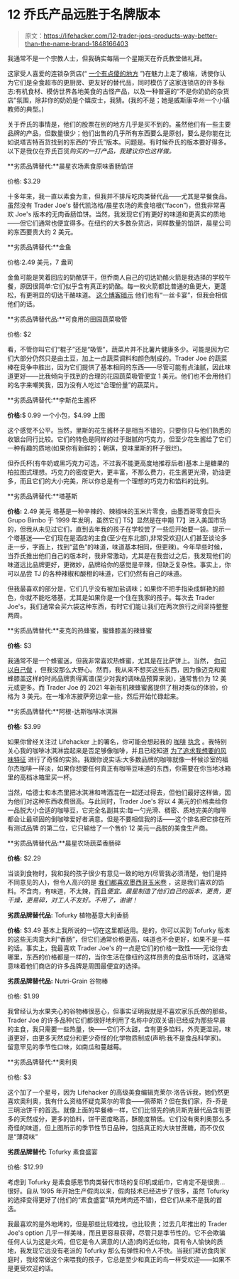 # 12 乔氏产品远胜于名牌版本

> 原文：<https://lifehacker.com/12-trader-joes-products-way-better-than-the-name-brand-1848166403>

我通常不是一个宗教人士，但我确实每隔一个星期天在乔氏教堂做礼拜。

这家受人喜爱的连锁杂货店(“ [一个有点傻的地方](https://lifehacker.com/the-12-items-from-trader-joes-i-buy-again-and-again-1846693956) ”)在魅力上走了极端，诱使你认为它们是全食超市的更厨房、更友好的替代品，同时模仿了这家连锁店的许多标志:有机食材、模仿世界各地美食的古怪产品，以及一种普遍的“不是你奶奶的杂货店”氛围，除非你的奶奶是个嬉皮士，我猜。(我的不是；她是威斯康辛州一个小镇教师的典型。)

关于乔氏的事情是，他们的股票在别的地方几乎是买不到的。虽然他们有一些主要品牌的产品，但数量很少；他们出售的几乎所有东西要么是原创，要么是你能在比如说塔吉特百货找到的东西的“乔氏”版本。问题是。有时候乔氏的版本要好得多。以下是我仅在乔氏百货*购买的一打产品，我建议你也这样做。*

**劣质品牌替代:**晨星农场素食原味香肠馅饼

价格: $3.29

十多年来，我一直以素食为主，但我并不排斥吃肉类替代品——尤其是早餐食品。虽然没有 Trader Joe's 替代凯洛格/晨星农场的素食培根(“facon”)，但我非常喜欢 Joe's 版本的无肉香肠馅饼。当然，我发现它们有更好的味道和更真实的质地——但它们通常也便宜得多。在纽约的大多数杂货店，同样数量的馅饼，晨星公司的东西要贵大约 2 美元。

**劣质品牌替代:**金鱼

价格:2.49 美元，7 盎司

金鱼可能是笑着回应的奶酪饼干，但乔商人自己的切达奶酪火箭是我选择的学校午餐，原因很简单:它们似乎含有真正的奶酪。每一枚火箭都比普通的鱼更大，更蓬松，有更明显的切达干酪味道。 [这个博客暗示](https://spoonuniversity.com/lifestyle/8-underrated-products-you-should-be-getting-at-trader-joes) 他们也有“一丝卡宴”，但我会相信他们的话。

**劣质品牌替代品:**可食用的田园蔬菜吸管

价格: $2

看，不管你叫它们“棍子”还是“吸管”，蔬菜片并不比薯片健康多少。可能是因为它们大部分仍然只是由土豆，加上一点蔬菜调料和颜色制成的。Trader Joe 的蔬菜棒在竞争中胜出，因为它们提供了基本相同的东西——尽管可能有点油腻，因此味道更好——比我倾向于找到的合理的花园蔬菜吸管便宜 1 美元。他们也不会用他们的名字来嘲笑我，因为没有人吃过“合理份量”的蔬菜片。

**劣质品牌替代:**李斯花生酱杯

**价格:**$ 0.99 一个小包，$4.99 上图

这个感觉不公平。当然，里斯的花生酱杯子是相当不错的，只要你只与他们熟悉的收银台同行比较。它们的特色是同样的过于甜腻的巧克力，但至少花生酱给了它们一种有趣的质地(如果你有新鲜的；朝琪，变味里斯的杯子很烂)。

但乔氏杯(有牛奶或黑巧克力可选，不过我不能更高度地推荐后者)基本上是糖果的柏拉图式理想。巧克力的密度更大，更丰富，不那么费力，花生酱更光滑，奶油更多，而且它们的大小完美，所以你总是有一个理想的巧克力和馅料的比例。

**劣质品牌替代:**塔基斯

**价格:**
2.49 美元
塔基是一种辛辣的、辣椒味的玉米片零食，由墨西哥零食巨头 Grupo Bimbo 于 1999 年发明，虽然它们 T5】显然是在中期 T7】进入美国市场的，但我从未见过它们，直到去年我的孩子在学校尝了一些后开始要一袋。提示一个塔基迷——它们现在是酒店的主食(至少在东北部),非常受欢迎(人们甚至谈论多走一步，字面上，找到“蓝色”的味道，味道基本相同，但更辣)。今年早些时候，当乔氏推出他们自己的版本时，我非常激动，尤其是在我尝过之后，我发现他们的味道远比品牌更好，更微妙，品牌给你的感觉是辛辣，但缺乏复杂性。事实上，你可以品尝 TJ 的各种辣椒和酸橙的味道，它们仍然有自己的味道。

但我最喜欢的部分是，它们几乎没有被加盐调味；如果你不把手指染成鲜艳的颜色，你就不能吃塔基，尤其是如果你是一个住在我家的孩子。每次去 Trader Joe's，我们通常会买六袋这种东西，有时它们能让我们在两次旅行之间坚持整整两周。

**劣质品牌替代:**麦克的热蜂蜜，蜜蜂膝盖的辣蜂蜜

**价格:** $3

我通常不是一个蜂蜜迷，但我非常喜欢热蜂蜜，尤其是在比萨饼上。当然， [你可以自己做](https://lifehacker.com/make-the-year-s-trendiest-condiment-with-two-basic-ingr-1738622587) ，但我没那么大野心。然而，我从来不想买这些东西，因为像迈克和蜜蜂膝盖这样的时尚品牌贵得离谱(至少对我的调味品预算来说)，通常售价为 12 美元或更多。而 Trader Joe 的 2021 年新有机辣蜂蜜酱提供了相对类似的体验，价格为 3 美元。在一堆冷冻披萨旁边拿一些，然后开始忙碌起来。

**劣质品牌替代:**阿根-达斯咖啡冰淇淋

**价格:** $3.99

如果你曾经关注过 Lifehacker 上的署名，你可能会想起我的 [咖啡](https://lifehacker.com/make-your-affogato-more-intense-with-coffee-ice-cream-1845214660) [执念](https://lifehacker.com/12-items-that-fuel-my-coffee-addiction-1844947763) 。我特别关心我的咖啡冰淇淋尝起来是否足够像咖啡，并且已经知道 [为了追求我想要的风味特征](https://lifehacker.com/give-ice-cream-a-caffeinated-kick-with-coffee-grounds-1844232307) 进行了奇怪的实验。我跟你说实话:大多数品牌的咖啡就像一杯候诊室的福尔杰咖啡一样淡，如果你想要任何真正有咖啡豆味道的东西，你需要在你当地冰箱里的高档冰箱里买一杯。

当然，哈德士和本杰里把冰淇淋和啤酒混在一起还过得去，但他们最好这样做，因为他们对这种东西收费很高。与此同时，Trader Joe's 将以 4 美元的价格卖给你一品脱大小合适的咖啡豆，它完全名副其实:每一勺光滑、稠密、质地完美的咖啡都会让最顽固的倒咖啡爱好者满意。但是不要相信我的话——这个排名把它排在所有测试品牌 的第二位，它只输给了一个售价 12 美元一品脱的美食生产商。

**劣质品牌替代品:**晨星农场蔬菜香肠碎

**价格:** $2.29

当谈到食物时，我和我的孩子很少有意见一致的地方(尽管我必须清楚，他们是持不同意见的人)，但令人高兴的是 [我们都喜欢墨西哥玉米卷](https://www.youtube.com/watch?v=GMTCZZp3RbQ&ab_channel=ToadstoolsandFairyDust) ，这是我们喜欢的馅料。不含肉，有味道，不太辣，而且*便宜。晨星制造了他们自己的版本，更贵，更干燥，更易碎，对工人不友好。不用了，谢谢！*

**劣质品牌替代品:** Tofurky 植物基意大利香肠

**价格:** $3.49
基本上我所说的一切在这里都适用。是的，你可以买到 Tofurky 版本的这些无肉意大利“香肠”，但它们通常价格更高，味道也不会更好，如果不是一样的话。事实上，我最喜欢 Trader Joe's 的一点是它们的价格一致性——无论你去哪里，东西的价格都是一样的，当你生活在像纽约这样昂贵的食品市场时，这通常意味着他们商店的许多品牌是周围最便宜的选择。

**劣质品牌替代品:** Nutri-Grain 谷物棒

价格: $1.99

我曾经认为水果夹心的谷物棒很恶心，但事实证明我就是不喜欢家乐氏做的那些。Trader Joe 的许多品种(它们都很好地利用了名称中的双关语)已经成为那些早晨的主食，我只需要一些热量，快——它们不太甜，含有更多馅料，外壳更湿润，味道更好，由更多天然成分和更少奇怪的化学物质制成(声明:我不是食品科学家)。留意罕见的季节性口味，如南瓜和蔓越莓。

**劣质品牌替代:**奥利奥

价格: $3

这个加了一个星号，因为 Lifehacker 的高级美食编辑克莱尔·洛告诉我，她仍然更喜欢奥利奥，我有什么资格怀疑克莱尔的零食——佩蒂斯？但在我们家，乔-乔是三明治饼干的首选。就像上面的早餐棒一样，它们比领先的纳贝斯克替代品含有更多的天然成分，更多的馅料，饼干密度略高，酥脆度稍低。它们没有奥利奥那么多奇怪的味道，但上图所示的季节性节日品种，包括真正的大块甘蔗糖，而不仅仅是“薄荷味”

**劣质品牌替代:** Tofurky 素食盛宴

价格: $12.99

考虑到 Tofurky 是素食感恩节肉类替代市场的复印机或纸巾，它肯定不是很贵...很好。自从 1995 年开始生产假肉以来，假肉技术已经进步了很多，虽然 Tofurky 的选择变得更好了(他们的“素食盛宴”填充烤肉还不错)，但它们从来不是我的首选。

我最喜欢的是外地烤的，但是那些比较难找，也比较贵；过去几年推出的 Trader Joe's option 几乎一样美味，而且更容易获得，尽管只是季节性的。它不会欺骗任何人认为这是火鸡，但它是令人满意的(人造)肉的近似物，具有令人愉快的质地，我发现它远没有老派的 Tofurky 那么有弹性和令人不快。当我们拜访食肉家庭时，我经常做这个来喂我的孩子，它总是至少和真正的鸟一样受欢迎——如果不是更受欢迎的话。
